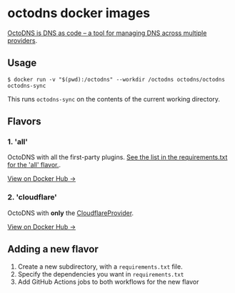 # octodns docker images

[OctoDNS is DNS as code – a tool for managing DNS across multiple providers](https://github.com/octodns/octodns).

## Usage

```
$ docker run -v "$(pwd):/octodns" --workdir /octodns octodns/octodns octodns-sync
```

This runs `octodns-sync` on the contents of the current working directory.

## Flavors

### 1. 'all'

OctoDNS with all the first-party plugins. [See the list in the requirements.txt for the 'all' flavor.](all/requirements.txt).

[View on Docker Hub &rarr;](https://hub.docker.com/r/octodns/octodns)

### 2. 'cloudflare'

OctoDNS with **only** the [CloudflareProvider](https://github.com/octodns/octodns-cloudflare).

[View on Docker Hub &rarr;](https://hub.docker.com/r/octodns/cloudflare)

## Adding a new flavor

1. Create a new subdirectory, with a `requirements.txt` file.
2. Specify the dependencies you want in `requirements.txt`
3. Add GitHub Actions jobs to both workflows for the new flavor
